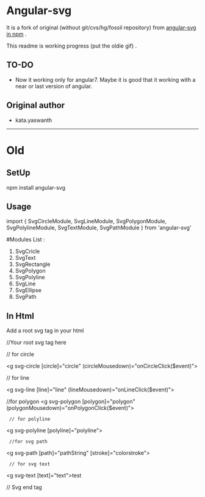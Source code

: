 # Angular-svg

It is a fork of original (without git/cvs/hg/fossil repository) from [angular-svg in npm](https://www.npmjs.com/package/angular-svg) .

This readme is working progress (put the oldie gif) .

## TO-DO

- Now it working only for angular7. Maybe it is good that it working with a near or last version of angular.

## Original author

 - kata.yaswanth

---
# Old

## SetUp

npm install angular-svg

## Usage

  import {
    SvgCircleModule,
    SvgLineModule,
    SvgPolygonModule,
    SvgPolylineModule,
    SvgTextModule,
    SvgPathModule
  } from 'angular-svg'

#Modules List :

1) SvgCricle
2) SvgText
3) SvgRectangle
4) SvgPolygon
5) SvgPolyline
6) SvgLine
7) SvgEllipse
8) SvgPath
  
## In Html

Add a root svg tag in your html



//Your root svg tag here

// for circle

  <g svg-circle
     [circle]="circle"
     (circleMousedown)="onCircleClick($event)"></g>

// for line

  <g svg-line
     [line]="line"
     (lineMousedown)="onLineClick($event)"></g>

//for polygon
  <g svg-polygon
     [polygon]="polygon"
     (polygonMousedown)="onPolygonClick($event)"></g>

     // for polyline
  <g svg-polyline
     [polyline]="polyline"></g>

     //for svg path
  <g svg-path
     [path]="pathString"
     [stroke]="colorstroke"></g>

     // for svg text
  <g svg-text
     [text]="text">test</g>

// Svg end tag
